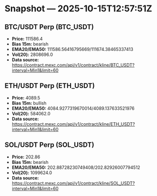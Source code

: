 # Snapshot — 2025-10-15T12:57:51Z

## BTC/USDT Perp (BTC_USDT)
- **Price:** 111586.4
- **Bias 15m:** bearish
- **EMA20/EMA50:** 111586.56416795669/111674.38465337413
- **Vol(20):** 2808696.0
- **Data source:** https://contract.mexc.com/api/v1/contract/kline/BTC_USDT?interval=Min1&limit=60

## ETH/USDT Perp (ETH_USDT)
- **Price:** 4089.5
- **Bias 15m:** bullish
- **EMA20/EMA50:** 4084.9277319670014/4089.137633521976
- **Vol(20):** 584062.0
- **Data source:** https://contract.mexc.com/api/v1/contract/kline/ETH_USDT?interval=Min1&limit=60

## SOL/USDT Perp (SOL_USDT)
- **Price:** 202.86
- **Bias 15m:** bearish
- **EMA20/EMA50:** 202.88728230749408/202.82926007794512
- **Vol(20):** 1099624.0
- **Data source:** https://contract.mexc.com/api/v1/contract/kline/SOL_USDT?interval=Min1&limit=60
